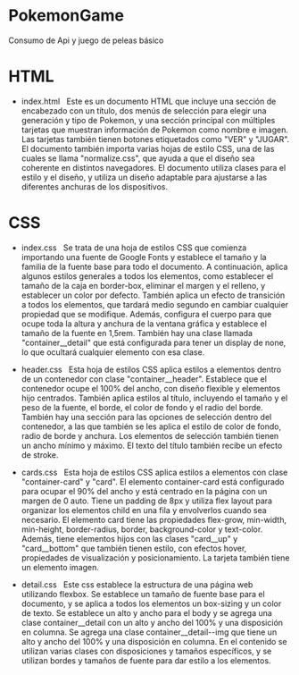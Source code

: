 # PokemonGame
Consumo de Api y juego de peleas básico 

# HTML
- index.html &nbsp; 
Este es un documento HTML que incluye una sección de encabezado con un título, dos menús de selección para elegir una generación y tipo de Pokemon, y una sección principal con múltiples tarjetas que muestran información de Pokemon como nombre e imagen. Las tarjetas también tienen botones etiquetados como "VER" y "JUGAR". El documento también importa varias hojas de estilo CSS, una de las cuales se llama "normalize.css", que ayuda a que el diseño sea coherente en distintos navegadores. El documento utiliza clases para el estilo y el diseño, y utiliza un diseño adaptable para ajustarse a las diferentes anchuras de los dispositivos.

# CSS
- index.css &nbsp;
Se trata de una hoja de estilos CSS que comienza importando una fuente de Google Fonts y establece el tamaño y la familia de la fuente base para todo el documento. A continuación, aplica algunos estilos generales a todos los elementos, como establecer el tamaño de la caja en border-box, eliminar el margen y el relleno, y establecer un color por defecto. También aplica un efecto de transición a todos los elementos, que tardará medio segundo en cambiar cualquier propiedad que se modifique. Además, configura el cuerpo para que ocupe toda la altura y anchura de la ventana gráfica y establece el tamaño de la fuente en 1,5rem. También hay una clase llamada "container__detail" que está configurada para tener un display de none, lo que ocultará cualquier elemento con esa clase.

- header.css &nbsp;
Esta hoja de estilos CSS aplica estilos a elementos dentro de un contenedor con clase "container__header". Establece que el contenedor ocupe el 100% del ancho, con diseño flexible y elementos hijo centrados. También aplica estilos al título, incluyendo el tamaño y el peso de la fuente, el borde, el color de fondo y el radio del borde. También hay una sección para las opciones de selección dentro del contenedor, a las que también se les aplica el estilo de color de fondo, radio de borde y anchura. Los elementos de selección también tienen un ancho mínimo y máximo. El texto del título también recibe un efecto de stroke.

- cards.css &nbsp;
Esta hoja de estilos CSS aplica estilos a elementos con clase "container-card" y "card". El elemento container-card está configurado para ocupar el 90% del ancho y está centrado en la página con un margen de 0 auto. Tiene un padding de 8px y utiliza flex layout para organizar los elementos child en una fila y envolverlos cuando sea necesario.
El elemento card tiene las propiedades flex-grow, min-width, min-height, border-radius, border, background-color y text-color. Además, tiene elementos hijos con las clases "card__up" y "card__bottom" que también tienen estilo, con efectos hover, propiedades de visualización y posicionamiento. La tarjeta también tiene un elemento imagen.

- detail.css &nbsp;
Este css establece la estructura de una página web utilizando flexbox. Se establece un tamaño de fuente base para el documento, y se aplica a todos los elementos un box-sizing y un color de texto. Se establece un alto y ancho para el body y se agrega una clase container__detail con un alto y ancho del 100% y una disposición en columna. Se agrega una clase container__detail--img que tiene un alto y ancho del 100% y una disposición en columna. En el contenido se utilizan varias clases con disposiciones y tamaños específicos, y se utilizan bordes y tamaños de fuente para dar estilo a los elementos.